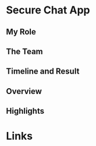 # Secure Chat App

## My Role

## The Team

## Timeline and Result

## Overview

## Highlights

# Links
